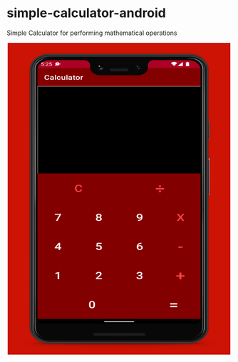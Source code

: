 # simple-calculator-android
Simple Calculator for performing mathematical operations

<center>
    <img src="screenshot/app_screenshot.jpg" width="500" height="700" style="margin:auto" />
</center>